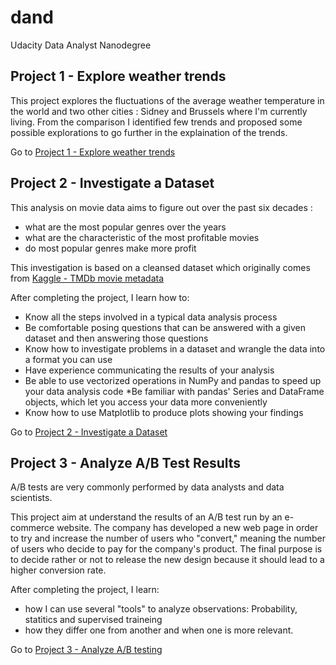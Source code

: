 # dand
Udacity Data Analyst Nanodegree

## Project 1 - Explore weather trends

This project explores the fluctuations of the average weather temperature in the world and two other cities : Sidney and Brussels where I'm currently living. From the comparison I identified few trends and proposed some possible explorations to go further in the explaination of the trends.

Go to [Project 1 - Explore weather trends](P1-explore_weather_trends)

## Project 2 - Investigate a Dataset

This analysis on movie data aims to figure out over the past six decades :

* what are the most popular genres over the years
* what are the characteristic of the most profitable movies
* do most popular genres make more profit  

This investigation is based on a cleansed dataset which originally comes from [Kaggle - TMDb movie metadata](https://www.kaggle.com/tmdb/tmdb-movie-metadata)

After completing the project, I learn how to:

* Know all the steps involved in a typical data analysis process
* Be comfortable posing questions that can be answered with a given dataset and then answering those questions
* Know how to investigate problems in a dataset and wrangle the data into a format you can use
* Have experience communicating the results of your analysis
* Be able to use vectorized operations in NumPy and pandas to speed up your data analysis code
*Be familiar with pandas' Series and DataFrame objects, which let you access your data more conveniently
* Know how to use Matplotlib to produce plots showing your findings

Go to [Project 2 - Investigate a Dataset](P2-investigate_a_dataset)

## Project 3 - Analyze A/B Test Results

A/B tests are very commonly performed by data analysts and data scientists. 

This project aim at understand the results of an A/B test run by an e-commerce website. The company has developed a new web page in order to try and increase the number of users who "convert," meaning the number of users who decide to pay for the company's product. The final purpose is to decide rather or not to release the new design because it should lead to a higher conversion rate.

After completing the project, I learn:
* how I can use several "tools" to analyze observations: Probability, statitics and supervised traineing
* how they differ one from another and when one is more relevant.

Go to [Project 3 - Analyze A/B testing](P3-AB_Analysis)

